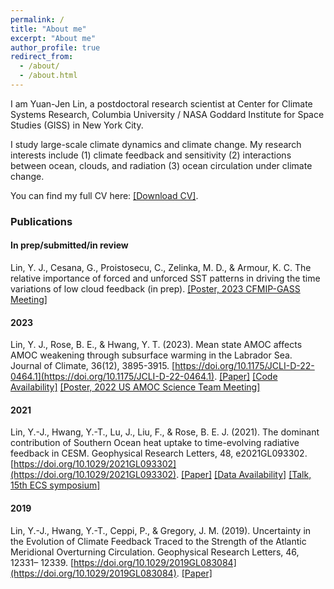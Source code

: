 ```yaml
---
permalink: /
title: "About me"
excerpt: "About me"
author_profile: true
redirect_from: 
  - /about/
  - /about.html
---
```


I am Yuan-Jen Lin, a postdoctoral research scientist at Center for Climate Systems Research, Columbia University / NASA Goddard Institute for Space Studies (GISS) in New York City.

I study large-scale climate dynamics and climate change. My research interests include (1) climate feedback and sensitivity (2) interactions between ocean, clouds, and radiation (3) ocean circulation under climate change.

You can find my full CV here: [[Download CV]](https://yuanjenlin.github.io/files/CV.pdf).

### Publications
#### In prep/submitted/in review
Lin, Y. J., Cesana, G., Proistosecu, C., Zelinka, M. D., & Armour, K. C. The relative importance of forced and unforced SST patterns in driving the time variations of low cloud feedback (in prep). [[Poster, 2023 CFMIP-GASS Meeting]](https://yuanjenlin.github.io/files/2023_CFMIP_meeting_poster.pdf)
#### 2023
Lin, Y. J., Rose, B. E., & Hwang, Y. T. (2023). Mean state AMOC affects AMOC weakening through subsurface warming in the Labrador Sea. Journal of Climate, 36(12), 3895-3915. [https://doi.org/10.1175/JCLI-D-22-0464.1](https://doi.org/10.1175/JCLI-D-22-0464.1). [[Paper]](https://yuanjenlin.github.io/files/2023_Lin_etal.pdf) [[Code Availability]](https://github.com/yuanjenlin/Lin_etal_2022_JCLI) [[Poster, 2022 US AMOC Science Team Meeting]](https://yuanjenlin.github.io/files/2022_AMOC_meeting_poster.pdf)
#### 2021
Lin, Y.-J., Hwang, Y.-T., Lu, J., Liu, F., & Rose, B. E. J. (2021). The dominant contribution of Southern Ocean heat uptake to time-evolving radiative feedback in CESM. Geophysical Research Letters, 48, e2021GL093302. [https://doi.org/10.1029/2021GL093302](https://doi.org/10.1029/2021GL093302). [[Paper]](https://yuanjenlin.github.io/files/2021_Lin_etal.pdf) [[Data Availability]](https://zenodo.org/records/4588073) [[Talk, 15th ECS symposium]](https://sites.google.com/tamu.edu/ecs-symposium/event15)
#### 2019
Lin, Y.-J., Hwang, Y.-T., Ceppi, P., & Gregory, J. M. (2019). Uncertainty in the Evolution of Climate Feedback Traced to the Strength of the Atlantic Meridional Overturning Circulation. Geophysical Research Letters, 46, 12331– 12339. [https://doi.org/10.1029/2019GL083084](https://doi.org/10.1029/2019GL083084). [[Paper]](https://yuanjenlin.github.io/files/2019_Lin_etal.pdf)
